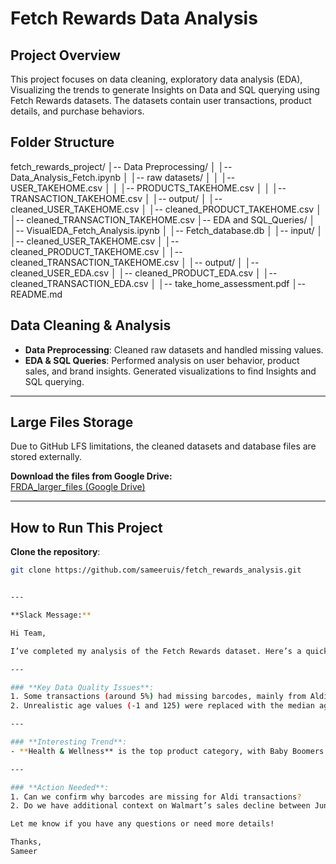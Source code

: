 # Fetch Rewards Data Analysis

## Project Overview
This project focuses on data cleaning, exploratory data analysis (EDA), Visualizing the trends to generate Insights on Data and SQL querying using Fetch Rewards datasets. The datasets contain user transactions, product details, and purchase behaviors.

## Folder Structure
fetch_rewards_project/ │-- Data Preprocessing/ │ │-- Data_Analysis_Fetch.ipynb │ │-- raw datasets/ │ │ │-- USER_TAKEHOME.csv │ │ │-- PRODUCTS_TAKEHOME.csv │ │ │-- TRANSACTION_TAKEHOME.csv │ │-- output/ │ │-- cleaned_USER_TAKEHOME.csv │ │-- cleaned_PRODUCT_TAKEHOME.csv │ │-- cleaned_TRANSACTION_TAKEHOME.csv │-- EDA and SQL_Queries/ │ │-- VisualEDA_Fetch_Analysis.ipynb │ │-- Fetch_database.db │ │-- input/ │ │-- cleaned_USER_TAKEHOME.csv │ │-- cleaned_PRODUCT_TAKEHOME.csv │ │-- cleaned_TRANSACTION_TAKEHOME.csv │ │-- output/ │ │-- cleaned_USER_EDA.csv │ │-- cleaned_PRODUCT_EDA.csv │ │-- cleaned_TRANSACTION_EDA.csv │ │-- take_home_assessment.pdf │-- README.md


## Data Cleaning & Analysis
- **Data Preprocessing**: Cleaned raw datasets and handled missing values.
- **EDA & SQL Queries**: Performed analysis on user behavior, product sales, and brand insights. Generated visualizations to find Insights and SQL querying. 

---


## Large Files Storage
Due to GitHub LFS limitations, the cleaned datasets and database files are stored externally.  

**Download the files from Google Drive:**  
[ FRDA_larger_files (Google Drive)](https://drive.google.com/drive/folders/1uz1GRl0-jSSOXCJqRkxMwzA5G1gjxGoA?usp=sharing)


---




## How to Run This Project
 **Clone the repository**:
```bash
git clone https://github.com/sameeruis/fetch_rewards_analysis.git


---

**Slack Message:**

Hi Team,

I’ve completed my analysis of the Fetch Rewards dataset. Here’s a quick summary:

---

### **Key Data Quality Issues**:
1. Some transactions (around 5%) had missing barcodes, mainly from Aldi. These rows were flagged for further review.
2. Unrealistic age values (-1 and 125) were replaced with the median age (~40) to maintain consistency.

---

### **Interesting Trend**:
- **Health & Wellness** is the top product category, with Baby Boomers (46%) and Gen X (34%) leading purchases. Millennials (17%) show lower engagement in this category, suggesting opportunities for targeted strategies.

---

### **Action Needed**:
1. Can we confirm why barcodes are missing for Aldi transactions?
2. Do we have additional context on Walmart’s sales decline between June and September?

Let me know if you have any questions or need more details!

Thanks,  
Sameer
